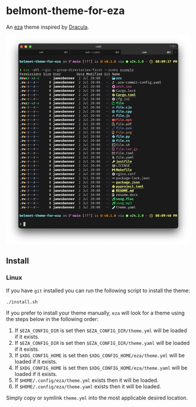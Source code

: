 belmont-theme-for-eza
=====================

An [eza](https://eza.rocks/) theme inspired by [Dracula](https://github.com/eza-community/eza-themes/).

![Example of the Belmont theme for eza.](images/example.png)

Install
-------

### Linux

If you have `git` installed you can run the following script to install the theme:

```shell
./install.sh
```

If you prefer to install your theme manually, `eza` will look for a theme using the steps below in the following order:

1. If `$EZA_CONFIG_DIR` is set then `$EZA_CONFIG_DIR/theme.yml` will be loaded if it exists.
2. If `$EZA_CONFIG_DIR` is set then `$EZA_CONFIG_DIR/theme.yaml` will be loaded if it exists.
3. If `$XDG_CONFIG_HOME` is set then `$XDG_CONFIG_HOME/eza/theme.yml` will be loaded if it exists.
4. If `$XDG_CONFIG_HOME` is set then `$XDG_CONFIG_HOME/eza/theme.yaml` will be loaded if it exists.
5. If `$HOME/.config/eza/theme.yml` exists then it will be loaded.
6. If `$HOME/.config/eza/theme.yaml` exists then it will be loaded.

Simply copy or symlink `theme.yml` into the most applicable desired location.
